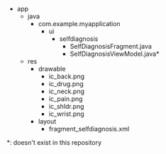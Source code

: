 - app
  - java
    - com.example.myapplication
      - ui
        - selfdiagnosis
          - SelfDiagnosisFragment.java
          - SelfDiagnosisViewModel.java*
  - res
    - drawable
      - ic_back.png
      - ic_drug.png
      - ic_neck.png
      - ic_pain.png
      - ic_shldr.png
      - ic_wrist.png
    - layout
      - fragment_selfdiagnosis.xml

*: doesn't exist in this repository
